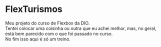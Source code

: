 # FlexTurismos
Meu projeto do curso de Flexbox da DIO.  
Tentei colocar uma coisinha ou outra que eu achei melhor, mas, no geral, está bem parecido com o que foi passado no curso.  
No fim isso aqui é só um treino.
